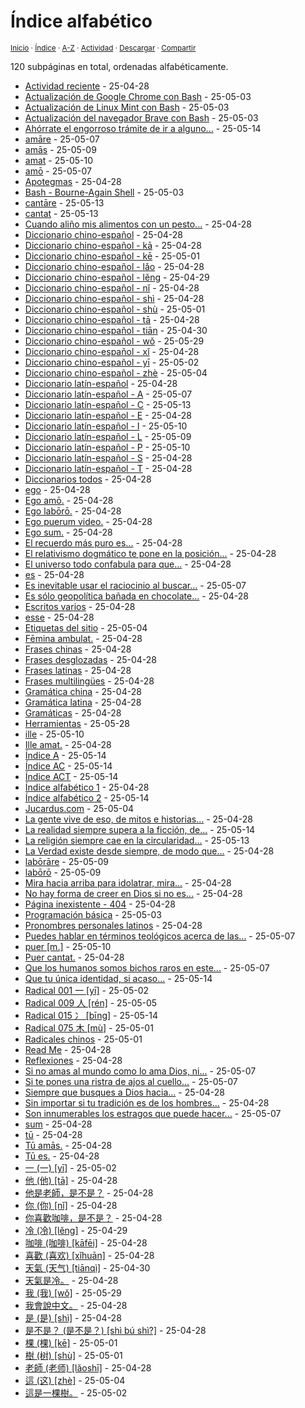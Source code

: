 # Índice alfabético
<sup>[Inicio](../index.md) · [Índice](../index.md#contenido) · [A-Z](../indices/alfabetico.md) · [Actividad](../indices/actividad.md) · <a href="../indices/alfabetico.html" download="jucardus-alfabetico.html">Descargar</a> · [Compartir](https://x.com/intent/tweet?text=%C3%8Dndice%20alfab%C3%A9tico%20de%20todas%20las%20entradas%20y%20subp%C3%A1ginas%20en%20Jucardus.%0A%E2%86%92%20https%3A%2F%2Fjucardus.github.io%2Findices%2Falfabetico.html%0A%0A%23indcs_jucardus%0A%40jucardus)</sup>

120 subpáginas en total, ordenadas alfabéticamente.

* [Actividad reciente](../indices/actividad.md) - 25-04-28
* [Actualización de Google Chrome con Bash](../contenido/a/c/t/actualizacion-de-google-chrome-con-bash.md) - 25-05-03
* [Actualización de Linux Mint con Bash](../contenido/a/c/t/actualizacion-de-linux-mint-con-bash.md) - 25-05-03
* [Actualización del navegador Brave con Bash](../contenido/a/c/t/actualizacion-del-navegador-brave-con-bash.md) - 25-05-03
* [Ahórrate el engorroso trámite de ir a alguno...](../contenido/a/h/o/ahorrate-el-engorroso-tramite-de.md) - 25-05-14
* [amāre](../contenido/a/m/a/amare.md) - 25-05-07
* [amās](../contenido/a/m/a/amas.md) - 25-05-09
* [amat](../contenido/a/m/a/amat.md) - 25-05-10
* [amō](../contenido/a/m/o/amo.md) - 25-05-07
* [Apotegmas](../indices/apotegmas.md) - 25-04-28
* [Bash - Bourne-Again Shell](../indices/bash.md) - 25-05-03
* [cantāre](../contenido/c/a/n/cantare.md) - 25-05-13
* [cantat](../contenido/c/a/n/cantat.md) - 25-05-13
* [Cuando aliño mis alimentos con un pesto...](../contenido/c/u/a/cuando-alino-mis-alimentos-con.md) - 25-04-28
* [Diccionario chino-español](../indices/chino-espanol.md) - 25-04-28
* [Diccionario chino-español - kā](../indices/chino-espanol-ka1.md) - 25-04-28
* [Diccionario chino-español - kē](../indices/chino-espanol-ke1.md) - 25-05-01
* [Diccionario chino-español - lǎo](../indices/chino-espanol-lao3.md) - 25-04-28
* [Diccionario chino-español - lěng](../indices/chino-espanol-leng3.md) - 25-04-29
* [Diccionario chino-español - nǐ](../indices/chino-espanol-ni3.md) - 25-04-28
* [Diccionario chino-español - shì](../indices/chino-espanol-shi4.md) - 25-04-28
* [Diccionario chino-español - shù](../indices/chino-espanol-shu4.md) - 25-05-01
* [Diccionario chino-español - tā](../indices/chino-espanol-ta1.md) - 25-04-28
* [Diccionario chino-español - tiān](../indices/chino-espanol-tian1.md) - 25-04-30
* [Diccionario chino-español - wǒ](../indices/chino-espanol-wo3.md) - 25-05-29
* [Diccionario chino-español - xǐ](../indices/chino-espanol-xi3.md) - 25-04-28
* [Diccionario chino-español - yī](../indices/chino-espanol-yi1.md) - 25-05-02
* [Diccionario chino-español - zhè](../indices/chino-espanol-zhe4.md) - 25-05-04
* [Diccionario latín-español](../indices/latin-espanol.md) - 25-04-28
* [Diccionario latín-español - A](../indices/latin-espanol-a.md) - 25-05-07
* [Diccionario latín-español - C](../indices/latin-espanol-c.md) - 25-05-13
* [Diccionario latín-español - E](../indices/latin-espanol-e.md) - 25-04-28
* [Diccionario latín-español - I](../indices/latin-espanol-i.md) - 25-05-10
* [Diccionario latín-español - L](../indices/latin-espanol-l.md) - 25-05-09
* [Diccionario latín-español - P](../indices/latin-espanol-p.md) - 25-05-10
* [Diccionario latín-español - S](../indices/latin-espanol-s.md) - 25-04-28
* [Diccionario latín-español - T](../indices/latin-espanol-t.md) - 25-04-28
* [Diccionarios todos](../indices/diccionarios.md) - 25-04-28
* [ego](../contenido/e/g/o/ego.md) - 25-04-28
* [Ego amō.](../contenido/e/g/o/ego-amo.md) - 25-04-28
* [Ego labōrō.](../contenido/e/g/o/ego-laboro.md) - 25-04-28
* [Ego puerum video.](../contenido/e/g/o/ego-puerum-video.md) - 25-04-28
* [Ego sum.](../contenido/e/g/o/ego-sum.md) - 25-04-28
* [El recuerdo más puro es...](../contenido/e/l/r/el-recuerdo-mas-puro-es.md) - 25-04-28
* [El relativismo dogmático te pone en la posición...](../contenido/e/l/r/el-relativismo-dogmatico-te-pone.md) - 25-04-28
* [El universo todo confabula para que...](../contenido/e/l/u/el-universo-todo-confabula-para.md) - 25-04-28
* [es](../contenido/e/s/m/es.md) - 25-04-28
* [Es inevitable usar el raciocinio al buscar...](../contenido/e/s/i/es-inevitable-usar-el-raciocinio.md) - 25-05-07
* [Es sólo geopolítica bañada en chocolate...](../contenido/e/s/s/es-solo-geopolitica-banada-en.md) - 25-04-28
* [Escritos varios](../indices/escritos.md) - 25-04-28
* [esse](../contenido/e/s/s/esse.md) - 25-04-28
* [Etiquetas del sitio](../indices/etiquetas.md) - 25-05-04
* [Fēmina ambulat.](../contenido/f/e/m/femina-ambulat.md) - 25-04-28
* [Frases chinas](../indices/frases-chinas.md) - 25-04-28
* [Frases desglozadas](../indices/frases.md) - 25-04-28
* [Frases latinas](../indices/frases-latinas.md) - 25-04-28
* [Frases multilingües](../indices/frases-multilingues.md) - 25-04-28
* [Gramática china](../indices/gramatica-china.md) - 25-04-28
* [Gramática latina](../indices/gramatica-latina.md) - 25-04-28
* [Gramáticas](../indices/gramaticas.md) - 25-04-28
* [Herramientas](../herramientas.md) - 25-05-28
* [ille](../contenido/i/l/l/ille.md) - 25-05-10
* [Ille amat.](../contenido/i/l/l/ille-amat.md) - 25-04-28
* [Índice A](../contenido/a/index-a.md) - 25-05-14
* [Índice AC](../contenido/a/c/index-ac.md) - 25-05-14
* [Índice ACT](../contenido/a/c/t/index-act.md) - 25-05-14
* [Índice alfabético 1](../indices/alfabetico.md) - 25-04-28
* [Índice alfabético 2](../contenido/index.md) - 25-05-14
* [Jucardus.com](../index.md) - 25-05-04
* [La gente vive de eso, de mitos e historias...](../contenido/l/a/g/la-gente-vive-de-eso.md) - 25-04-28
* [La realidad siempre supera a la ficción, de...](../contenido/l/a/r/la-realidad-siempre-supera-a.md) - 25-05-14
* [La religión siempre cae en la circularidad...](../contenido/l/a/r/la-religion-siempre-cae-en.md) - 25-05-13
* [La Verdad existe desde siempre, de modo que...](../contenido/l/a/v/la-verdad-existe-desde-siempre.md) - 25-04-28
* [labōrāre](../contenido/l/a/b/laborare.md) - 25-05-09
* [labōrō](../contenido/l/a/b/laboro.md) - 25-05-09
* [Mira hacia arriba para idolatrar, mira...](../contenido/m/i/r/mira-hacia-arriba-para-idolatrar.md) - 25-04-28
* [No hay forma de creer en Dios si no es...](../contenido/n/o/h/no-hay-forma-de-creer-en.md) - 25-04-28
* [Página inexistente - 404](../404.md) - 25-04-28
* [Programación básica](../indices/programacion.md) - 25-05-03
* [Pronombres personales latinos](../contenido/p/r/o/pronombres-personales-latinos.md) - 25-04-28
* [Puedes hablar en términos teológicos acerca de las...](../contenido/p/u/e/puedes-hablar-en-terminos-teologicos.md) - 25-05-07
* [puer [m.]](../contenido/p/u/e/puer.md) - 25-05-10
* [Puer cantat.](../contenido/p/u/e/puer-cantat.md) - 25-04-28
* [Que los humanos somos bichos raros en este...](../contenido/q/u/e/que-los-humanos-somos-bichos.md) - 25-05-07
* [Que tu única identidad, si acaso...](../contenido/q/u/e/que-tu-unica-identidad-si.md) - 25-05-14
* [Radical 001 一 [yī]](../indices/radical-001.md) - 25-05-02
* [Radical 009 人 [rén]](../indices/radical-009.md) - 25-05-05
* [Radical 015 冫 [bīng]](../indices/radical-015.md) - 25-05-14
* [Radical 075 木 [mù]](../indices/radical-075.md) - 25-05-01
* [Radicales chinos](../indices/radicales-chinos.md) - 25-05-01
* [Read Me](../readme.md) - 25-04-28
* [Reflexiones](../indices/reflexiones.md) - 25-04-28
* [Si no amas al mundo como lo ama Dios, ni...](../contenido/s/i/n/si-no-amas-al-mundo-como.md) - 25-05-07
* [Si te pones una ristra de ajos al cuello...](../contenido/s/i/t/si-te-pones-una-ristra.md) - 25-05-07
* [Siempre que busques a Dios hacia...](../contenido/s/i/e/siempre-que-busques-a-dios.md) - 25-04-28
* [Sin importar si tu tradición es de los hombres...](../contenido/s/i/n/sin-importar-si-tu-tradicion.md) - 25-04-28
* [Son innumerables los estragos que puede hacer...](../contenido/s/o/n/son-innumerables-los-estragos-que.md) - 25-05-07
* [sum](../contenido/s/u/m/sum.md) - 25-04-28
* [tū](../contenido/t/u/m/tu.md) - 25-04-28
* [Tū amās.](../contenido/t/u/a/tu-amas.md) - 25-04-28
* [Tū es.](../contenido/t/u/e/tu-es.md) - 25-04-28
* [一 (一) [yī]](../contenido/y/i/1/yi1-19968.md) - 25-05-02
* [他 (他) [tā]](../contenido/t/a/1/ta1-20182.md) - 25-04-28
* [他是老師，是不是？](../contenido/t/a/1/ta1-shi4-lao3-shi1-shi4-bu2-shi4.md) - 25-04-28
* [你 (你) [nǐ]](../contenido/n/i/3/ni3-20320.md) - 25-04-28
* [你喜歡咖啡，是不是？](../contenido/n/i/3/ni3-xi3-huan1-ka1-fei1-shi4-bu2-shi4.md) - 25-04-28
* [冷 (冷) [lěng]](../contenido/l/e/n/leng3-20919.md) - 25-04-29
* [咖啡 (咖啡) [kāfēi]](../contenido/k/a/1/ka1-fei1.md) - 25-04-28
* [喜歡 (喜欢) [xǐhuān]](../contenido/x/i/3/xi3-huan1.md) - 25-04-28
* [天氣 (天气) [tiānqì]](../contenido/t/i/a/tian1-qi4.md) - 25-04-30
* [天氣是冷。](../contenido/t/i/a/tian1-qi4-shi4-leng3.md) - 25-04-28
* [我 (我) [wǒ]](../contenido/w/o/3/wo3.md) - 25-05-29
* [我會說中文。](../contenido/w/o/3/wo3-hui4-shuo1-zhong1-wen2.md) - 25-04-28
* [是 (是) [shì]](../contenido/s/h/i/shi4-26159.md) - 25-04-28
* [是不是？ (是不是？) [shì bú shì?]](../contenido/s/h/i/shi4-bu2-shi4.md) - 25-04-28
* [棵 (棵) [kē]](../contenido/k/e/1/ke1-26869.md) - 25-05-01
* [樹 (树) [shù]](../contenido/s/h/u/shu4-27193.md) - 25-05-01
* [老師 (老师) [lǎoshī]](../contenido/l/a/o/lao3-shi1.md) - 25-04-28
* [這 (这) [zhè]](../contenido/z/h/e/zhe4-36889.md) - 25-05-04
* [這是一棵樹。](../contenido/z/h/e/zhe4-shi4-yi1-ke1-shu4.md) - 25-05-02
